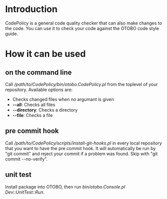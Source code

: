 # Introduction

CodePolicy is a general code quality checker that can also make changes to the code.
You can use it to check your code against the OTOBO code style guide.

# How it can be used

## on the command line

Call _/path/to/CodePolicy/bin/otobo.CodePolicy.pl_ from the toplevel of your repository. Available options are:

- Checks changed files when no argumant is given
- **--all**: Checks all files
- **--directory**: Checks a directory
- **--file**: Checks a file

## pre commit hook 

Call _/path/to/CodePolicy/scripts/install-git-hooks.pl_ in every local repository that you want to have the pre commit hook.
It will automatically be run by "git commit" and reject your commit if a problem was found.
Skip with "git commit --no-verify".

## unit test

Install package into OTOBO, then run _bin/otobo.Console.pl Dev::UnitTest::Run_.

